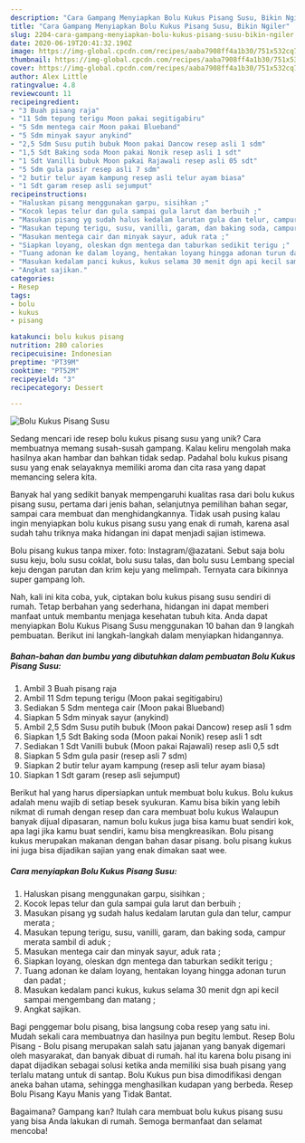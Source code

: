 ```yaml
---
description: "Cara Gampang Menyiapkan Bolu Kukus Pisang Susu, Bikin Ngiler"
title: "Cara Gampang Menyiapkan Bolu Kukus Pisang Susu, Bikin Ngiler"
slug: 2204-cara-gampang-menyiapkan-bolu-kukus-pisang-susu-bikin-ngiler
date: 2020-06-19T20:41:32.190Z
image: https://img-global.cpcdn.com/recipes/aaba7908ff4a1b30/751x532cq70/bolu-kukus-pisang-susu-foto-resep-utama.jpg
thumbnail: https://img-global.cpcdn.com/recipes/aaba7908ff4a1b30/751x532cq70/bolu-kukus-pisang-susu-foto-resep-utama.jpg
cover: https://img-global.cpcdn.com/recipes/aaba7908ff4a1b30/751x532cq70/bolu-kukus-pisang-susu-foto-resep-utama.jpg
author: Alex Little
ratingvalue: 4.8
reviewcount: 11
recipeingredient:
- "3 Buah pisang raja"
- "11 Sdm tepung terigu Moon pakai segitigabiru"
- "5 Sdm mentega cair Moon pakai Blueband"
- "5 Sdm minyak sayur anykind"
- "2,5 Sdm Susu putih bubuk Moon pakai Dancow resep asli 1 sdm"
- "1,5 Sdt Baking soda Moon pakai Nonik resep asli 1 sdt"
- "1 Sdt Vanilli bubuk Moon pakai Rajawali resep asli 05 sdt"
- "5 Sdm gula pasir resep asli 7 sdm"
- "2 butir telur ayam kampung resep asli telur ayam biasa"
- "1 Sdt garam resep asli sejumput"
recipeinstructions:
- "Haluskan pisang menggunakan garpu, sisihkan ;"
- "Kocok lepas telur dan gula sampai gula larut dan berbuih ;"
- "Masukan pisang yg sudah halus kedalam larutan gula dan telur, campur merata ;"
- "Masukan tepung terigu, susu, vanilli, garam, dan baking soda, campur merata sambil di aduk ;"
- "Masukan mentega cair dan minyak sayur, aduk rata ;"
- "Siapkan loyang, oleskan dgn mentega dan taburkan sedikit terigu ;"
- "Tuang adonan ke dalam loyang, hentakan loyang hingga adonan turun dan padat ;"
- "Masukan kedalam panci kukus, kukus selama 30 menit dgn api kecil sampai mengembang dan matang ;"
- "Angkat sajikan."
categories:
- Resep
tags:
- bolu
- kukus
- pisang

katakunci: bolu kukus pisang 
nutrition: 280 calories
recipecuisine: Indonesian
preptime: "PT39M"
cooktime: "PT52M"
recipeyield: "3"
recipecategory: Dessert

---
```



![Bolu Kukus Pisang Susu](https://img-global.cpcdn.com/recipes/aaba7908ff4a1b30/751x532cq70/bolu-kukus-pisang-susu-foto-resep-utama.jpg)

Sedang mencari ide resep bolu kukus pisang susu yang unik? Cara membuatnya memang susah-susah gampang. Kalau keliru mengolah maka hasilnya akan hambar dan bahkan tidak sedap. Padahal bolu kukus pisang susu yang enak selayaknya memiliki aroma dan cita rasa yang dapat memancing selera kita.

Banyak hal yang sedikit banyak mempengaruhi kualitas rasa dari bolu kukus pisang susu, pertama dari jenis bahan, selanjutnya pemilihan bahan segar, sampai cara membuat dan menghidangkannya. Tidak usah pusing kalau ingin menyiapkan bolu kukus pisang susu yang enak di rumah, karena asal sudah tahu triknya maka hidangan ini dapat menjadi sajian istimewa.

Bolu pisang kukus tanpa mixer. foto: Instagram/@azatani. Sebut saja bolu susu keju, bolu susu coklat, bolu susu talas, dan bolu susu Lembang special keju dengan parutan dan krim keju yang melimpah. Ternyata cara bikinnya super gampang loh.


Nah, kali ini kita coba, yuk, ciptakan bolu kukus pisang susu sendiri di rumah. Tetap berbahan yang sederhana, hidangan ini dapat memberi manfaat untuk membantu menjaga kesehatan tubuh kita. Anda dapat menyiapkan Bolu Kukus Pisang Susu menggunakan 10 bahan dan 9 langkah pembuatan. Berikut ini langkah-langkah dalam menyiapkan hidangannya.

<!--inarticleads1-->

##### Bahan-bahan dan bumbu yang dibutuhkan dalam pembuatan Bolu Kukus Pisang Susu:

1. Ambil 3 Buah pisang raja
1. Ambil 11 Sdm tepung terigu (Moon pakai segitigabiru)
1. Sediakan 5 Sdm mentega cair (Moon pakai Blueband)
1. Siapkan 5 Sdm minyak sayur (anykind)
1. Ambil 2,5 Sdm Susu putih bubuk (Moon pakai Dancow) resep asli 1 sdm
1. Siapkan 1,5 Sdt Baking soda (Moon pakai Nonik) resep asli 1 sdt
1. Sediakan 1 Sdt Vanilli bubuk (Moon pakai Rajawali) resep asli 0,5 sdt
1. Siapkan 5 Sdm gula pasir (resep asli 7 sdm)
1. Siapkan 2 butir telur ayam kampung (resep asli telur ayam biasa)
1. Siapkan 1 Sdt garam (resep asli sejumput)


Berikut hal yang harus dipersiapkan untuk membuat bolu kukus. Bolu kukus adalah menu wajib di setiap besek syukuran. Kamu bisa bikin yang lebih nikmat di rumah dengan resep dan cara membuat bolu kukus Walaupun banyak dijual dipasaran, namun bolu kukus juga bisa kamu buat sendiri kok, apa lagi jika kamu buat sendiri, kamu bisa mengkreasikan. Bolu pisang kukus merupakan makanan dengan bahan dasar pisang. bolu pisang kukus ini juga bisa dijadikan sajian yang enak dimakan saat wee. 

<!--inarticleads2-->

##### Cara menyiapkan Bolu Kukus Pisang Susu:

1. Haluskan pisang menggunakan garpu, sisihkan ;
1. Kocok lepas telur dan gula sampai gula larut dan berbuih ;
1. Masukan pisang yg sudah halus kedalam larutan gula dan telur, campur merata ;
1. Masukan tepung terigu, susu, vanilli, garam, dan baking soda, campur merata sambil di aduk ;
1. Masukan mentega cair dan minyak sayur, aduk rata ;
1. Siapkan loyang, oleskan dgn mentega dan taburkan sedikit terigu ;
1. Tuang adonan ke dalam loyang, hentakan loyang hingga adonan turun dan padat ;
1. Masukan kedalam panci kukus, kukus selama 30 menit dgn api kecil sampai mengembang dan matang ;
1. Angkat sajikan.


Bagi penggemar bolu pisang, bisa langsung coba resep yang satu ini. Mudah sekali cara membuatnya dan hasilnya pun begitu lembut. Resep Bolu Pisang - Bolu pisang merupakan salah satu jajanan yang banyak digemari oleh masyarakat, dan banyak dibuat di rumah. hal itu karena bolu pisang ini dapat dijadikan sebagai solusi ketika anda memiliki sisa buah pisang yang terlalu matang untuk di santap. Bolu Kukus pun bisa dimodifikasi dengan aneka bahan utama, sehingga menghasilkan kudapan yang berbeda. Resep Bolu Pisang Kayu Manis yang Tidak Bantat. 

Bagaimana? Gampang kan? Itulah cara membuat bolu kukus pisang susu yang bisa Anda lakukan di rumah. Semoga bermanfaat dan selamat mencoba!
